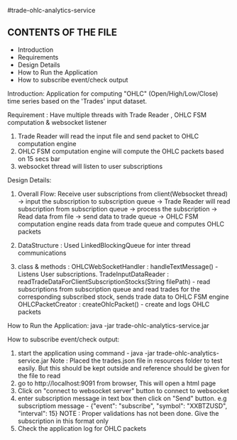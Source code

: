 #trade-ohlc-analytics-service

CONTENTS OF THE FILE
---------------------

 * Introduction
 * Requirements
 * Design Details
 * How to Run the Application
 * How to subscribe event/check output
 
 Introduction:
 Application for computing "OHLC" (Open/High/Low/Close) time series based on the 'Trades' input dataset.
 
 Requirement :
 Have multiple threads with Trade Reader , OHLC FSM computation & websocket listener
 1) Trade Reader will read the input file and send packet to OHLC computation engine
 2) OHLC FSM computation engine will compute the OHLC packets based on 15 secs bar
 3) websocket thread will listen to user subscriptions
 
 
 Design Details:
 
 1) Overall Flow:
 Receive user subscriptions from client(Websocket thread) -> input the subscription to subscription queue -> 
 Trade Reader will read subscription from subscription queue -> process the subscription -> 
 Read data from file -> send data to trade queue ->  OHLC FSM computation engine reads data from trade queue and computes OHLC packets
 
 2) DataStructure : Used LinkedBlockingQueue for inter thread communications  
 
 3) class & methods : 
 		OHLCWebSocketHandler : handleTextMessage() - Listens User subscriptions.
 		TradeInputDataReader : readTradeDataForClientSubscriptionStocks(String filePath) - read subscriptions from subscription queue and read trades for the corresponding subscribed stock, sends trade data to OHLC FSM engine
 		OHLCPacketCreator : createOhlcPacket() - create and logs OHLC packets 
 		
 How to Run the Application:
 java -jar trade-ohlc-analytics-service.jar
 
 How to subscribe event/check output: 
 1) start the application using command - java -jar trade-ohlc-analytics-service.jar
 	Note : Placed the trades.json file in resources folder to test easily. But this should be kept outside and reference should be given for the file to read
 2) go to http://localhost:9091 from browser, This will open a html page 
 3) Click on "connect to websocket server" button to connect to websocket
 4) enter subscription message in text box then click on "Send" button. 
 	e.g subscriptiom message - {"event": "subscribe", "symbol": "XXBTZUSD", "interval": 15} 
 	NOTE : Proper validations has not been done. Give the subscription in this format only 
 5) Check the application log for OHLC packets
 